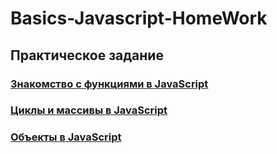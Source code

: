 # Basics-Javascript-HomeWork

## Практическое задание

### [Знакомство с функциями в JavaScript](HomeWork3/script.js)

### [Циклы и массивы в JavaScript](HomeWork4/script.js)

### [Объекты в JavaScript](HomeWork5/script.js)